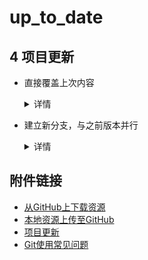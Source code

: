 # up_to_date

## 4 项目更新

- 直接覆盖上次内容  
    <details>
    <summary>详情</summary>
     
      将修改后的本地项目，右击进入git命令行
      ```
      git add .
      git commit -m "注释语句"
      git push 
      ```
      至此，结束项目更新
    </details>

- 建立新分支，与之前版本并行
    <details>
    <summary>详情</summary>
     
      将修改后的本地项目，右击进入git命令行
      ```
      git branch -a  # 我就看看
      git branch -M name # name为分支名
      git add .
      git commit -m "注释语句"
      git push -u origin name  # 第一次提交新分支需说明新分支，之后git push即可
      ```
    </details>

## 附件链接
- [从GitHub上下载资源](./download.md)
- [本地资源上传至GitHub](./upload.md)
- [项目更新](./up_to_date.md)
- [Git使用常见问题](./Q%26A.md)
